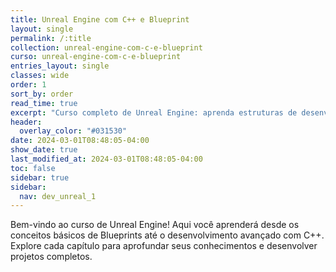 ```yaml
---
title: Unreal Engine com C++ e Blueprint
layout: single
permalink: /:title
collection: unreal-engine-com-c-e-blueprint
curso: unreal-engine-com-c-e-blueprint
entries_layout: single
classes: wide
order: 1
sort_by: order
read_time: true
excerpt: "Curso completo de Unreal Engine: aprenda estruturas de desenvolvimento, lógica de programação, Blueprints e C++."
header:
  overlay_color: "#031530"
date: 2024-03-01T08:48:05-04:00
show_date: true
last_modified_at: 2024-03-01T08:48:05-04:00
toc: false
sidebar: true
sidebar:
  nav: dev_unreal_1
---
```


Bem-vindo ao curso de Unreal Engine! Aqui você aprenderá desde os conceitos básicos de Blueprints até o desenvolvimento avançado com C++. Explore cada capítulo para aprofundar seus conhecimentos e desenvolver projetos completos.

